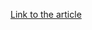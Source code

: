 [Link to the article](https://cybersecuritynews.com/threat-actors-abused-av-edr-evasion-framework/)
